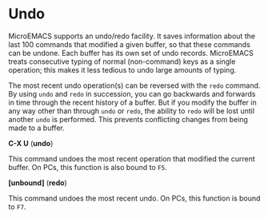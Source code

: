 # Undo

MicroEMACS supports an undo/redo facility.  It saves
information about the last 100 commands that modified a given buffer,
so that these commands can be undone.  Each buffer has its own set of
undo records.  MicroEMACS treats consecutive typing of normal (non-command)
keys as a single operation; this makes it less tedious to undo large
amounts of typing.

The most recent undo operation(s) can be reversed with the `redo`
command.  By using `undo` and `redo` in succession, you can go
backwards and forwards in time through the recent history of a buffer.
But if you modify the buffer in any way other than through `undo` or
`redo`, the ability to `redo` will be lost until another `undo` is
performed.  This prevents conflicting changes from being made
to a buffer.

**C-X U** (**undo**)

This command undoes the most recent operation that modified the current buffer.
On PCs, this function is also bound to `F5`.

**[unbound]** (**redo**)

This command undoes the most recent undo.  On PCs, this function is bound to `F7`.

